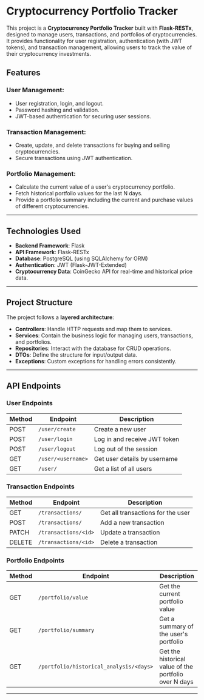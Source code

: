 # Cryptocurrency Portfolio Tracker

This project is a **Cryptocurrency Portfolio Tracker** built with **Flask-RESTx**, designed to manage users, transactions, and portfolios of cryptocurrencies. It provides functionality for user registration, authentication (with JWT tokens), and transaction management, allowing users to track the value of their cryptocurrency investments.

## Features

### User Management:
- User registration, login, and logout.
- Password hashing and validation.
- JWT-based authentication for securing user sessions.

### Transaction Management:
- Create, update, and delete transactions for buying and selling cryptocurrencies.
- Secure transactions using JWT authentication.

### Portfolio Management:
- Calculate the current value of a user's cryptocurrency portfolio.
- Fetch historical portfolio values for the last N days.
- Provide a portfolio summary including the current and purchase values of different cryptocurrencies.

---

## Technologies Used

- **Backend Framework**: Flask
- **API Framework**: Flask-RESTx
- **Database**: PostgreSQL (using SQLAlchemy for ORM)
- **Authentication**: JWT (Flask-JWT-Extended)
- **Cryptocurrency Data**: CoinGecko API for real-time and historical price data.

---

## Project Structure

The project follows a **layered architecture**:

- **Controllers**: Handle HTTP requests and map them to services.
- **Services**: Contain the business logic for managing users, transactions, and portfolios.
- **Repositories**: Interact with the database for CRUD operations.
- **DTOs**: Define the structure for input/output data.
- **Exceptions**: Custom exceptions for handling errors consistently.

---

## API Endpoints

### User Endpoints

| Method | Endpoint            | Description                         |
|--------|---------------------|-------------------------------------|
| POST   | `/user/create`       | Create a new user                   |
| POST   | `/user/login`        | Log in and receive JWT token        |
| POST   | `/user/logout`       | Log out of the session              |
| GET    | `/user/<username>`   | Get user details by username        |
| GET    | `/user/`             | Get a list of all users             |

### Transaction Endpoints

| Method | Endpoint               | Description                          |
|--------|------------------------|--------------------------------------|
| GET    | `/transactions/`        | Get all transactions for the user    |
| POST   | `/transactions/`        | Add a new transaction                |
| PATCH  | `/transactions/<id>`    | Update a transaction                 |
| DELETE | `/transactions/<id>`    | Delete a transaction                 |

### Portfolio Endpoints

| Method | Endpoint                           | Description                                      |
|--------|------------------------------------|--------------------------------------------------|
| GET    | `/portfolio/value`                 | Get the current portfolio value                  |
| GET    | `/portfolio/summary`               | Get a summary of the user's portfolio            |
| GET    | `/portfolio/historical_analysis/<days>` | Get the historical value of the portfolio over N days |

---

